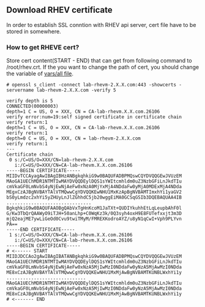 Download RHEV certificate
------------------------

In order to establish SSL conntion with RHEV api server, cert file have to be stored in somewhere.


### How to get RHEVE cert?

Store cert content(START - END) that can get from following command to /root/rhev.crt. If the you want to change the path of cert, you should change the variable of [vars/all file](../vars/all).


```
# openssl s_client -connect lab-rhevm-2.X.X.com:443 -showcerts -servername lab-rhevm-2.X.X.com -verify 5

verify depth is 5
CONNECTED(00000003)
depth=1 C = US, O = XXX, CN = CA-lab-rhevm.X.X.com.26106
verify error:num=19:self signed certificate in certificate chain
verify return:1
depth=1 C = US, O = XXX, CN = CA-lab-rhevm.X.X.com.26106
verify return:1
depth=0 C = US, O = XXX, CN = lab-rhevm-2.X.X.com
verify return:1
---
Certificate chain
 0 s:/C=US/O=XXX/CN=lab-rhevm-2.X.X.com
   i:/C=US/O=XXX/CN=CA-lab-rhevm.X.X.com.26106
-----BEGIN CERTIFICATE-----                                              
MIIDvTCCAyagAwIBAgIBHzANBgkqhkiG9w0BAQUFADBPMQswCQYDVQQGEwJVUzEM
MAoGA1UEChMDR1NTMTIwMAYDVQQDEylDQS1sYWItcmhldm0uZ3NzbGFiLnJkdTIu
cmVkaGF0LmNvbS4yNjEwNjAeFw0xNzA0MjYxMjA4NDdaFw0yMjA0MDExMjA4NDda
MEgxCzAJBgNVBAYTAlVTMQwwCgYDVQQKEwNHU1MxKzApBgNVBAMTImxhYi1yaGV2
bS0yLmdzc2xhYi5yZHUyLnJlZGhhdC5jb20wggEiMA0GCSqGSIb3DQEBAQUAA4IB
...............................
BgkqhkiG9w0BAQUFAAOBgQAbVxTgHnKcoM1JaTXt+QUDIYkuhhEtLqLeupbAhF0l
G/Kw3TbQrQAAWyO9iTJH+50anLhp+C0WqKz3k/0Q3syh4oxH9E8FUTefxxjt3m3D
mjQ2eajME7ywLiGeOd0Cvu9twiTMyM/FMREXKodroAYZ/u8yN1qCwI+Vph9PLYvn
PA==
-----END CERTIFICATE-----                                                 
 1 s:/C=US/O=XXX/CN=CA-lab-rhevm.X.X.com.26106
   i:/C=US/O=XXX/CN=CA-lab-rhevm.X.X.com.26106
-----BEGIN CERTIFICATE-----                                              # <------ START
MIIDJDCCAo2gAwIBAgIBATANBgkqhkiG9w0BAQUFADBPMQswCQYDVQQGEwJVUzEM          
MAoGA1UEChMDR1NTMTIwMAYDVQQDEylDQS1sYWItcmhldm0uZ3NzbGFiLnJkdTIu
cmVkaGF0LmNvbS4yNjEwNjAeFw0xNzA5MjIwMzI0NDdaFw0yNzA5MjAwMzI0NDda
ME8xCzAJBgNVBAYTAlVTMQwwCgYDVQQKEwNHU1MxMjAwBgNVBAMTKUNBLWxhYi1y
.............................
MAoGA1UEChMDR1NTMTIwMAYDVQQDEylDQS1sYWItcmhldm0uZ3NzbGFiLnJkdTIu
cmVkaGF0LmNvbS4yNjEwNjAeFw0xNzA5MjIwMzI0NDdaFw0yNzA5MjAwMzI0NDda
ME8xCzAJBgNVBAYTAlVTMQwwCgYDVQQKEwNHU1MxMjAwBgNVBAMTKUNBLWxhYi1y         # <------- END

```


